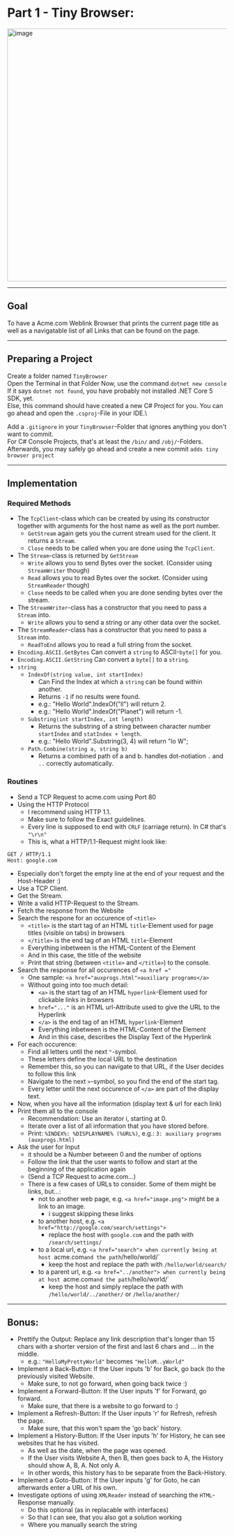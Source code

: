 # Part 1 - Tiny Browser:

<img width="579" alt="image" src="https://user-images.githubusercontent.com/7360266/116148852-bcc7df80-a6e1-11eb-9282-370e37c97fc6.png">

---

## Goal
To have a Acme.com Weblink Browser that prints the current page title as well as a navigatable list of all Links that can be found on the page.

---

## Preparing a Project
Create a folder named `TinyBrowser`\
Open the Terminal in that Folder
Now, use the command `dotnet new console`\
If it says `dotnet not found`, you have probably not installed .NET Core 5 SDK, yet.\
Else, this command should have created a new C# Project for you. You can go ahead and open the `.csproj`-File in your IDE.\

Add a `.gitignore` in your `TinyBrowser`-Folder that ignores anything you don't want to commit.\
For C# Console Projects, that's at least the `/bin/` and `/obj/`-Folders.\
Afterwards, you may safely go ahead and create a new commit `adds tiny browser project`

---

## Implementation

### Required Methods

- The `TcpClient`-class which can be created by using its constructor together with arguments for the host name as well as the port number.
  - `GetStream` again gets you the current stream used for the client. It returns a `Stream`.
  - `Close` needs to be called when you are done using the `TcpClient`.
- The `Stream`-class is returned by `GetStream`
  - `Write` allows you to send Bytes over the socket. (Consider using `StreamWriter` though)
  - `Read` allows you to read Bytes over the socket. (Consider using `StreamReader` though)
  - `Close` needs to be called when you are done sending bytes over the stream.
- The `StreamWriter`-class has a constructor that you need to pass a `Stream` into.
  - `Write` allows you to send a string or any other data over the socket.
- The `StreamReader`-class has a constructor that you need to pass a `Stream` into.
  - `ReadToEnd` allows you to read a full string from the socket.
- `Encoding.ASCII.GetBytes` Can convert a `string` to ASCII-`byte[]` for you.
- `Encoding.ASCII.GetString` Can convert a `byte[]` to a `string`.
- `string`
  - `IndexOf(string value, int startIndex)` 
    - Can Find the Index at which a `string` can be found within another. 
    - Returns `-1` if no results were found.
    - e.g.: "Hello World".IndexOf("ll") will return 2.
    - e.g.: "Hello World".IndexOf("Planet") will return -1.
  - `Substring(int startIndex, int length)`
    - Returns the substring of a string between character number `startIndex` and `statIndex + length`.
    - e.g.: "Hello World".Substring(3, 4) will return "lo W";
  - `Path.Combine(string a, string b)`
    - Returns a combined path of a and b. handles dot-notiation `.` and `..` correctly automatically.

### Routines

- Send a TCP Request to acme.com using Port 80
- Using the HTTP Protocol
  - I recommend using HTTP 1.1.
  - Make sure to follow the Exact guidelines.
  - Every line is supposed to end with `CRLF` (carriage return). In C# that's `"\r\n"`
  - This is, what a HTTP/1.1-Request might look like:
```http
GET / HTTP/1.1
Host: google.com

```
  - Especially don't forget the empty line at the end of your request and the Host-Header :)
- Use a TCP Client.
- Get the Stream.
- Write a valid HTTP-Request to the Stream.
- Fetch the response from the Website
- Search the respone for an occurence of `<title>`
    - `<title>` is the start tag of an HTML `title`-Element used for page titles (visible on tabs) in browsers
    - `</title>` is the end tag of an HTML `title`-Element
    - Everything inbetween is the HTML-Content of the Element
    - And in this case, the title of the website
    - Print that string (between `<title>` and `</title>`) to the console.
- Search the response for all occurences of `<a href ="`
  - One sample: `<a href="auxprogs.html">auxiliary programs</a>`
  - Without going into too much detail:
    - `<a>` is the start tag of an HTML `hyperlink`-Element used for clickable links in browsers
    - `href="..."` is an HTML url-Attribute used to give the URL to the Hyperlink
    - `</a>` is the end tag of an HTML `hyperlink`-Element
    - Everything inbetween is the HTML-Content of the Element
    - And in this case, describes the Display Text of the Hyperlink
- For each occurence:
  - Find all letters until the next `"`-symbol.
  - These letters define the local URL to the destination
  - Remember this, so you can navigate to that URL, if the User decides to follow this link
  - Navigate to the next `>`-symbol, so you find the end of the start tag.
  - Every letter until the next occurence of `</a>` are part of the display text.
- Now, when you have all the information (display text & url for each link)
- Print them all to the console
  - Recommendation: Use an iterator i, starting at 0.
  - Iterate over a list of all information that you have stored before.
  - Print: `%INDEX%: %DISPLAYNAME% (%URL%)`, e.g.: `3: auxiliary programs (auxprogs.html)`
- Ask the user for Input
  - it should be a Number between 0 and the number of options
  - Follow the link that the user wants to follow and start at the beginning of the application again
  - (Send a TCP Request to acme.com...)
  - There is a few cases of URLs to consider. Some of them might be links, but...:
    - not to another web page, e.g. `<a href="image.png">` might be a link to an image.
      - i suggest skipping these links
    - to another host, e.g. `<a href="http://google.com/search/settings">`
      - replace the host with `google.com` and the path with `/search/settings/`
    - to a local url, e.g. `<a href="search"> when currently being at host `acme.com` and the path `/hello/world/`
      - keep the host and replace the path with `/hello/world/search/`
    - to a parent url, e.g. `<a href="../another"> when currently being at host `acme.com` and the path `/hello/world/`
      - keep the host and simply replace the path with `/hello/world/../another/` or `/hello/another/`

---

## Bonus:
- Prettify the Output: Replace any link description that's longer than 15 chars with a shorter version of the first and last 6 chars and ... in the middle.
  - e.g.: `"HelloMyPrettyWorld"` becomes `"HelloM..yWorld"`
- Implement a Back-Button: If the User inputs 'b' for Back, go back (to the previously visited Website.
  - Make sure, to not go forward, when going back twice :)
- Implement a Forward-Button: If the User inputs 'f' for Forward, go forward.
  - Make sure, that there is a website to go forward to :)
- Implement a Refresh-Button: If the User inputs 'r' for Refresh, refresh the page.
  - Make sure, that this won't spam the 'go back' history.
- Implement a History-Button: If the User inputs 'h' for History, he can see websites that he has visited.
  - As well as the date, when the page was opened.
  - If the User visits Website A, then B, then goes back to A, the History should show A, B, A. Not only A.
  - In other words, this history has to be separate from the Back-History.
- Implement a Goto-Button: If the User inputs 'g' for Goto, he can afterwards enter a URL of his own.
- Investigate options of using `XMLReader` instead of searching the `HTML`-Response manually.
  - Do this optional (as in replacable with interfaces)
  - So that I can see, that you also got a solution working
  - Where you manually search the string